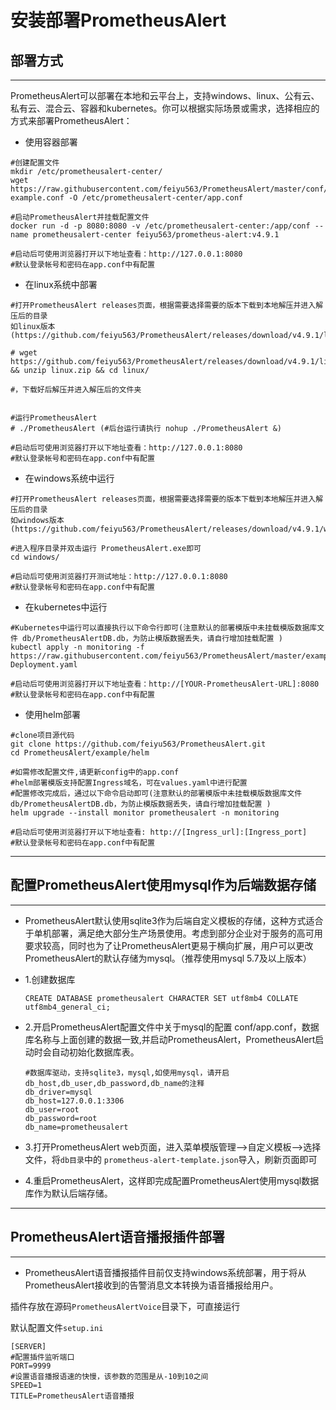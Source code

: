 # 安装部署PrometheusAlert

## 部署方式

----

PrometheusAlert可以部署在本地和云平台上，支持windows、linux、公有云、私有云、混合云、容器和kubernetes。你可以根据实际场景或需求，选择相应的方式来部署PrometheusAlert：

- 使用容器部署

```
#创建配置文件
mkdir /etc/prometheusalert-center/
wget https://raw.githubusercontent.com/feiyu563/PrometheusAlert/master/conf/app-example.conf -O /etc/prometheusalert-center/app.conf

#启动PrometheusAlert并挂载配置文件
docker run -d -p 8080:8080 -v /etc/prometheusalert-center:/app/conf --name prometheusalert-center feiyu563/prometheus-alert:v4.9.1

#启动后可使用浏览器打开以下地址查看：http://127.0.0.1:8080
#默认登录帐号和密码在app.conf中有配置
```

- 在linux系统中部署

```
#打开PrometheusAlert releases页面，根据需要选择需要的版本下载到本地解压并进入解压后的目录
如linux版本(https://github.com/feiyu563/PrometheusAlert/releases/download/v4.9.1/linux.zip)

# wget https://github.com/feiyu563/PrometheusAlert/releases/download/v4.9.1/linux.zip && unzip linux.zip && cd linux/

#，下载好后解压并进入解压后的文件夹


#运行PrometheusAlert
# ./PrometheusAlert (#后台运行请执行 nohup ./PrometheusAlert &)

#启动后可使用浏览器打开以下地址查看：http://127.0.0.1:8080
#默认登录帐号和密码在app.conf中有配置
```

- 在windows系统中运行

```
#打开PrometheusAlert releases页面，根据需要选择需要的版本下载到本地解压并进入解压后的目录
如windows版本(https://github.com/feiyu563/PrometheusAlert/releases/download/v4.9.1/windows.zip)

#进入程序目录并双击运行 PrometheusAlert.exe即可
cd windows/

#启动后可使用浏览器打开测试地址：http://127.0.0.1:8080
#默认登录帐号和密码在app.conf中有配置
```

- 在kubernetes中运行

```
#Kubernetes中运行可以直接执行以下命令行即可(注意默认的部署模版中未挂载模版数据库文件 db/PrometheusAlertDB.db，为防止模版数据丢失，请自行增加挂载配置 )
kubectl apply -n monitoring -f https://raw.githubusercontent.com/feiyu563/PrometheusAlert/master/example/kubernetes/PrometheusAlert-Deployment.yaml

#启动后可使用浏览器打开以下地址查看：http://[YOUR-PrometheusAlert-URL]:8080
#默认登录帐号和密码在app.conf中有配置
```

- 使用helm部署

```
#clone项目源代码
git clone https://github.com/feiyu563/PrometheusAlert.git
cd PrometheusAlert/example/helm

#如需修改配置文件,请更新config中的app.conf
#helm部署模版支持配置Ingress域名，可在values.yaml中进行配置
#配置修改完成后，通过以下命令启动即可(注意默认的部署模版中未挂载模版数据库文件 db/PrometheusAlertDB.db，为防止模版数据丢失，请自行增加挂载配置 )
helm upgrade --install monitor prometheusalert -n monitoring

#启动后可使用浏览器打开以下地址查看: http://[Ingress_url]:[Ingress_port]
#默认登录帐号和密码在app.conf中有配置
```
--------------------------------------------------------------------

## 配置PrometheusAlert使用mysql作为后端数据存储

----
- PrometheusAlert默认使用sqlite3作为后端自定义模板的存储，这种方式适合于单机部署，满足绝大部分生产场景使用。考虑到部分企业对于服务的高可用要求较高，同时也为了让PrometheusAlert更易于横向扩展，用户可以更改PrometheusAlert的默认存储为mysql。（推荐使用mysql 5.7及以上版本）
- 1.创建数据库
    ```
    CREATE DATABASE prometheusalert CHARACTER SET utf8mb4 COLLATE utf8mb4_general_ci;
    ```
- 2.开启PrometheusAlert配置文件中关于mysql的配置 conf/app.conf，数据库名称与上面创建的数据一致,并启动PrometheusAlert，PrometheusAlert启动时会自动初始化数据库表。

    ```
    #数据库驱动，支持sqlite3，mysql,如使用mysql，请开启db_host,db_user,db_password,db_name的注释
    db_driver=mysql
    db_host=127.0.0.1:3306
    db_user=root
    db_password=root
    db_name=prometheusalert
    ```
- 3.打开PrometheusAlert web页面，进入菜单模版管理-->自定义模板-->选择文件，将`db目录`中的 `prometheus-alert-template.json`导入，刷新页面即可

- 4.重启PrometheusAlert，这样即完成配置PrometheusAlert使用mysql数据库作为默认后端存储。

--------------------------------------------------------------------

## PrometheusAlert语音播报插件部署

----
- PrometheusAlert语音播报插件目前仅支持windows系统部署，用于将从PrometheusAlert接收到的告警消息文本转换为语音播报给用户。

插件存放在源码`PrometheusAlertVoice`目录下，可直接运行

默认配置文件`setup.ini`

```
[SERVER]
#配置插件监听端口
PORT=9999
#设置语音播报语速的快慢，该参数的范围是从-10到10之间
SPEED=1
TITLE=PrometheusAlert语音播报
```